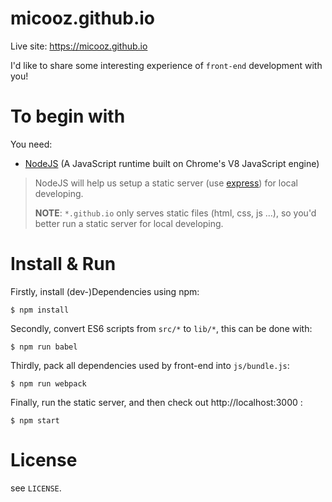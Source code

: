 # micooz.github.io

Live site: https://micooz.github.io

I'd like to share some interesting experience of `front-end` development with you!

# To begin with

You need:

* [NodeJS](https://nodejs.org/) (A JavaScript runtime built on Chrome's V8 JavaScript engine)

> NodeJS will help us setup a static server (use [express](http://expressjs.com/)) for local developing.
> 
> **NOTE**: `*.github.io` only serves static files (html, css, js ...), so you'd better run a static server for local developing.

# Install & Run

Firstly, install (dev-)Dependencies using npm:

    $ npm install

Secondly, convert ES6 scripts from `src/*` to `lib/*`, this can be done with:

    $ npm run babel

Thirdly, pack all dependencies used by front-end into `js/bundle.js`:

    $ npm run webpack

Finally, run the static server, and then check out http://localhost:3000 :

    $ npm start

# License

see `LICENSE`.